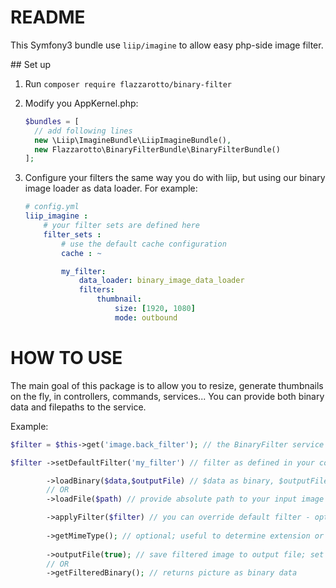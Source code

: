 README
======

This Symfony3 bundle use `liip/imagine` to allow easy php-side image filter. 
 
## Set up

1. Run `composer require flazzarotto/binary-filter`

2. Modify you AppKernel.php:

   ```php
   $bundles = [
     // add following lines
     new \Liip\ImagineBundle\LiipImagineBundle(),
     new Flazzarotto\BinaryFilterBundle\BinaryFilterBundle()
   ];
   ```

3. Configure your filters the same way you do with liip, but using our binary image loader as data loader.
For example:

    ```yml
    # config.yml
    liip_imagine :
        # your filter sets are defined here
        filter_sets :
            # use the default cache configuration
            cache : ~
    
            my_filter:
                data_loader: binary_image_data_loader
                filters:
                    thumbnail:
                        size: [1920, 1080]
                        mode: outbound
    ```

HOW TO USE
==========
The main goal of this package is to allow you to resize, generate thumbnails on the fly, in controllers, commands,
services... You can provide both binary data and filepaths to the service.

Example:

```php
$filter = $this->get('image.back_filter'); // the BinaryFilter service

$filter ->setDefaultFilter('my_filter') // filter as defined in your config.yml - optional

        ->loadBinary($data,$outputFile) // $data as binary, $outputFile as path relative to directory - return a BinaryFilter object
        // OR
        ->loadFile($path) // provide absolute path to your input image - return a BinaryFilter object

        ->applyFilter($filter) // you can override default filter - optional if default filter has been given
        
        ->getMimeType(); // optional; useful to determine extension or for direct download
        
        ->outputFile(true); // save filtered image to output file; set parameter to true to allow overriding if file exists
        // OR
        ->getFilteredBinary(); // returns picture as binary data
```